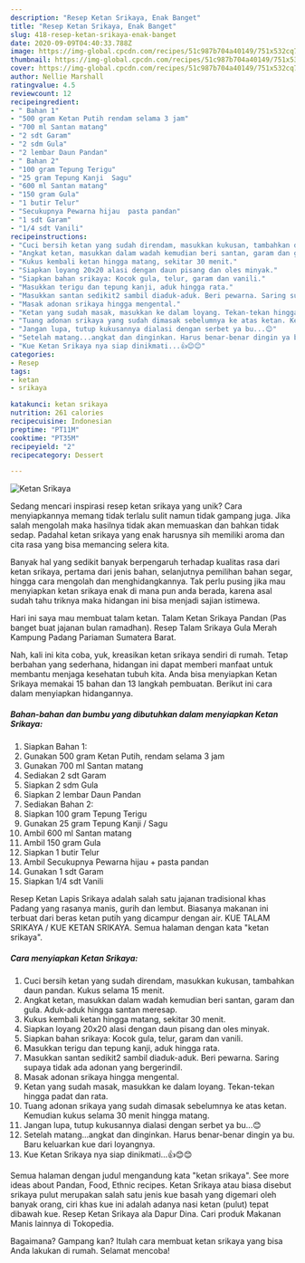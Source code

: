 ```yaml
---
description: "Resep Ketan Srikaya, Enak Banget"
title: "Resep Ketan Srikaya, Enak Banget"
slug: 418-resep-ketan-srikaya-enak-banget
date: 2020-09-09T04:40:33.788Z
image: https://img-global.cpcdn.com/recipes/51c987b704a40149/751x532cq70/ketan-srikaya-foto-resep-utama.jpg
thumbnail: https://img-global.cpcdn.com/recipes/51c987b704a40149/751x532cq70/ketan-srikaya-foto-resep-utama.jpg
cover: https://img-global.cpcdn.com/recipes/51c987b704a40149/751x532cq70/ketan-srikaya-foto-resep-utama.jpg
author: Nellie Marshall
ratingvalue: 4.5
reviewcount: 12
recipeingredient:
- " Bahan 1"
- "500 gram Ketan Putih rendam selama 3 jam"
- "700 ml Santan matang"
- "2 sdt Garam"
- "2 sdm Gula"
- "2 lembar Daun Pandan"
- " Bahan 2"
- "100 gram Tepung Terigu"
- "25 gram Tepung Kanji  Sagu"
- "600 ml Santan matang"
- "150 gram Gula"
- "1 butir Telur"
- "Secukupnya Pewarna hijau  pasta pandan"
- "1 sdt Garam"
- "1/4 sdt Vanili"
recipeinstructions:
- "Cuci bersih ketan yang sudah direndam, masukkan kukusan, tambahkan daun pandan. Kukus selama 15 menit."
- "Angkat ketan, masukkan dalam wadah kemudian beri santan, garam dan gula. Aduk-aduk hingga santan meresap."
- "Kukus kembali ketan hingga matang, sekitar 30 menit."
- "Siapkan loyang 20x20 alasi dengan daun pisang dan oles minyak."
- "Siapkan bahan srikaya: Kocok gula, telur, garam dan vanili."
- "Masukkan terigu dan tepung kanji, aduk hingga rata."
- "Masukkan santan sedikit2 sambil diaduk-aduk. Beri pewarna. Saring supaya tidak ada adonan yang bergerindil."
- "Masak adonan srikaya hingga mengental."
- "Ketan yang sudah masak, masukkan ke dalam loyang. Tekan-tekan hingga padat dan rata."
- "Tuang adonan srikaya yang sudah dimasak sebelumnya ke atas ketan. Kemudian kukus selama 30 menit hingga matang."
- "Jangan lupa, tutup kukusannya dialasi dengan serbet ya bu...😊"
- "Setelah matang...angkat dan dinginkan. Harus benar-benar dingin ya bu. Baru keluarkan kue dari loyangnya."
- "Kue Ketan Srikaya nya siap dinikmati...👍😊😊"
categories:
- Resep
tags:
- ketan
- srikaya

katakunci: ketan srikaya 
nutrition: 261 calories
recipecuisine: Indonesian
preptime: "PT11M"
cooktime: "PT35M"
recipeyield: "2"
recipecategory: Dessert

---
```



![Ketan Srikaya](https://img-global.cpcdn.com/recipes/51c987b704a40149/751x532cq70/ketan-srikaya-foto-resep-utama.jpg)

Sedang mencari inspirasi resep ketan srikaya yang unik? Cara menyiapkannya memang tidak terlalu sulit namun tidak gampang juga. Jika salah mengolah maka hasilnya tidak akan memuaskan dan bahkan tidak sedap. Padahal ketan srikaya yang enak harusnya sih memiliki aroma dan cita rasa yang bisa memancing selera kita.

Banyak hal yang sedikit banyak berpengaruh terhadap kualitas rasa dari ketan srikaya, pertama dari jenis bahan, selanjutnya pemilihan bahan segar, hingga cara mengolah dan menghidangkannya. Tak perlu pusing jika mau menyiapkan ketan srikaya enak di mana pun anda berada, karena asal sudah tahu triknya maka hidangan ini bisa menjadi sajian istimewa.

Hari ini saya mau membuat talam ketan. Talam Ketan Srikaya Pandan (Pas banget buat jajanan bulan ramadhan). Resep Talam Srikaya Gula Merah Kampung Padang Pariaman Sumatera Barat.


Nah, kali ini kita coba, yuk, kreasikan ketan srikaya sendiri di rumah. Tetap berbahan yang sederhana, hidangan ini dapat memberi manfaat untuk membantu menjaga kesehatan tubuh kita. Anda bisa menyiapkan Ketan Srikaya memakai 15 bahan dan 13 langkah pembuatan. Berikut ini cara dalam menyiapkan hidangannya.

<!--inarticleads1-->

##### Bahan-bahan dan bumbu yang dibutuhkan dalam menyiapkan Ketan Srikaya:

1. Siapkan  Bahan 1:
1. Gunakan 500 gram Ketan Putih, rendam selama 3 jam
1. Gunakan 700 ml Santan matang
1. Sediakan 2 sdt Garam
1. Siapkan 2 sdm Gula
1. Siapkan 2 lembar Daun Pandan
1. Sediakan  Bahan 2:
1. Siapkan 100 gram Tepung Terigu
1. Gunakan 25 gram Tepung Kanji / Sagu
1. Ambil 600 ml Santan matang
1. Ambil 150 gram Gula
1. Siapkan 1 butir Telur
1. Ambil Secukupnya Pewarna hijau + pasta pandan
1. Gunakan 1 sdt Garam
1. Siapkan 1/4 sdt Vanili


Resep Ketan Lapis Srikaya adalah salah satu jajanan tradisional khas Padang yang rasanya manis, gurih dan lembut. Biasanya makanan ini terbuat dari beras ketan putih yang dicampur dengan air. KUE TALAM SRIKAYA / KUE KETAN SRIKAYA. Semua halaman dengan kata &#34;ketan srikaya&#34;. 

<!--inarticleads2-->

##### Cara menyiapkan Ketan Srikaya:

1. Cuci bersih ketan yang sudah direndam, masukkan kukusan, tambahkan daun pandan. Kukus selama 15 menit.
1. Angkat ketan, masukkan dalam wadah kemudian beri santan, garam dan gula. Aduk-aduk hingga santan meresap.
1. Kukus kembali ketan hingga matang, sekitar 30 menit.
1. Siapkan loyang 20x20 alasi dengan daun pisang dan oles minyak.
1. Siapkan bahan srikaya: Kocok gula, telur, garam dan vanili.
1. Masukkan terigu dan tepung kanji, aduk hingga rata.
1. Masukkan santan sedikit2 sambil diaduk-aduk. Beri pewarna. Saring supaya tidak ada adonan yang bergerindil.
1. Masak adonan srikaya hingga mengental.
1. Ketan yang sudah masak, masukkan ke dalam loyang. Tekan-tekan hingga padat dan rata.
1. Tuang adonan srikaya yang sudah dimasak sebelumnya ke atas ketan. Kemudian kukus selama 30 menit hingga matang.
1. Jangan lupa, tutup kukusannya dialasi dengan serbet ya bu...😊
1. Setelah matang...angkat dan dinginkan. Harus benar-benar dingin ya bu. Baru keluarkan kue dari loyangnya.
1. Kue Ketan Srikaya nya siap dinikmati...👍😊😊


Semua halaman dengan judul mengandung kata &#34;ketan srikaya&#34;. See more ideas about Pandan, Food, Ethnic recipes. Ketan Srikaya atau biasa disebut srikaya pulut merupakan salah satu jenis kue basah yang digemari oleh banyak orang, ciri khas kue ini adalah adanya nasi ketan (pulut) tepat dibawah kue. Resep Ketan Srikaya ala Dapur Dina. Cari produk Makanan Manis lainnya di Tokopedia. 

Bagaimana? Gampang kan? Itulah cara membuat ketan srikaya yang bisa Anda lakukan di rumah. Selamat mencoba!
